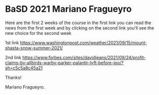 # BaSD 2021 Mariano Fragueyro

Here are the first 2 weeks of the course in the first link you can read the news from the first week
and by clicking on the second link you'll see the new choice for the second week

1st link https://www.washingtonpost.com/weather/2021/09/15/mount-shasta-snow-summer-2021/

2nd link https://www.forbes.com/sites/davidjeans/2021/09/24/profit-claims-by-allbirds-warby-parker-palantir-lyft-before-ipo/?sh=c5c5a8c45a21

Thanks!

Mariano Fragueyro.
